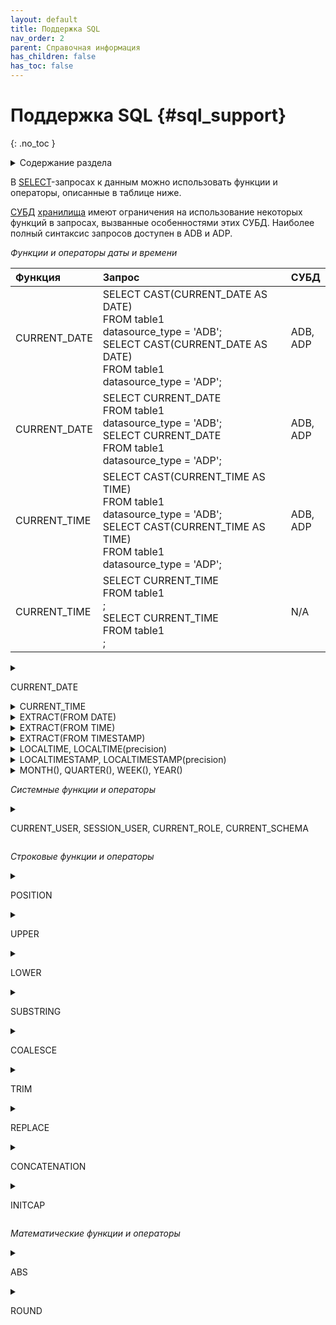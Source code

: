 ```yaml
---
layout: default
title: Поддержка SQL
nav_order: 2
parent: Справочная информация
has_children: false
has_toc: false
---
```


# Поддержка SQL {#sql_support}
{: .no_toc }

<details markdown="block">
  <summary>
    Содержание раздела
  </summary>
  {: .text-delta }
1. TOC
{:toc}
</details>

В [SELECT](../sql_plus_requests/SELECT/SELECT.md)-запросах к данным можно использовать функции и операторы, описанные 
в таблице ниже.

[СУБД](../../introduction/supported_DBMS/supported_DBMS.md) [хранилища](../../overview/main_concepts/data_storage/data_storage.md) 
имеют ограничения на использование некоторых функций в запросах, вызванные особенностями этих СУБД. 
Наиболее полный синтаксис запросов доступен в ADB и ADP.


*Функции и операторы даты и времени*

| Функция | Запрос | СУБД
|:-|:-|:-
| CURRENT_DATE | SELECT CAST(CURRENT_DATE AS DATE)<br> FROM table1<br> datasource_type = 'ADB';<br>SELECT CAST(CURRENT_DATE AS DATE)<br> FROM table1<br> datasource_type = 'ADP';| ADB,<br>ADP
| CURRENT_DATE | SELECT CURRENT_DATE<br> FROM table1<br> datasource_type = 'ADB';<br>SELECT CURRENT_DATE<br> FROM table1<br> datasource_type = 'ADP';| ADB,<br>ADP
| CURRENT_TIME | SELECT CAST(CURRENT_TIME AS TIME)<br> FROM table1<br> datasource_type = 'ADB';<br>SELECT CAST(CURRENT_TIME AS TIME)<br> FROM table1<br> datasource_type = 'ADP';| ADB,<br>ADP
| CURRENT_TIME | SELECT CURRENT_TIME<br> FROM table1<br>;<br>SELECT CURRENT_TIME<br> FROM table1<br>;| N/A


<details markdown="block">
  <summary>

CURRENT_DATE

  </summary>
  {: .text-delta }

ADB, ADP

```sql
SELECT CAST(CURRENT_DATE AS DATE) FROM table1 datasource_type = 'ADB';
SELECT CAST(CURRENT_DATE AS DATE) FROM table1 datasource_type = 'ADP';
```
  
---

ADB, ADP

```sql
SELECT CAST(CURRENT_DATE AS DATE) FROM table1 datasource_type = 'ADB';
SELECT CAST(CURRENT_DATE AS DATE) FROM table1 datasource_type = 'ADP';
```

---

ADB, ADP

```sql
SELECT CURRENT_DATE FROM table1 datasource_type = 'ADB';
SELECT CURRENT_DATE FROM table1 datasource_type = 'ADP';
```

---

</details>

<details markdown="block">
  <summary>
CURRENT_TIME
  </summary>
  {: .text-delta }

ADB, ADP

```sql
SELECT CAST(CURRENT_TIME AS TIME) FROM table1 datasource_type = 'ADB';
SELECT CAST(CURRENT_TIME AS TIME) FROM table1 datasource_type = 'ADP';
```

---

НЕ ПОДДЕРЖИВАЕТСЯ

```sql
SELECT CURRENT_TIME FROM table1 datasource_type = '*';
```

---

ADB, ADP

```sql
SELECT CAST(CURRENT_TIMESTAMP AS TIMESTAMP) FROM table1 datasource_type = 'ADB';
SELECT CAST(CURRENT_TIMESTAMP AS TIMESTAMP) FROM table1 datasource_type = 'ADP';
```

---

ADB, ADP

```sql
SELECT CURRENT_TIMESTAMP FROM table1 datasource_type = 'ADB';
SELECT CURRENT_TIMESTAMP FROM table1 datasource_type = 'ADP';
```

---

</details>

<details markdown="block">
  <summary>
EXTRACT(FROM DATE)
  </summary>
  {: .text-delta }

ADB, ADQM, ADP

```sql
SELECT CAST(EXTRACT(EPOCH FROM DATE '2001-02-16') AS INT) FROM table1 datasource_type = 'ADB';
SELECT CAST(EXTRACT(DOY FROM DATE '2001-02-16') AS INT) FROM table1 datasource_type = 'ADB';
SELECT CAST(EXTRACT(DOW FROM DATE '2001-02-16') AS INT) FROM table1 datasource_type = 'ADB';
SELECT CAST(EXTRACT(WEEK FROM DATE '2001-02-16') AS INT) FROM table1 datasource_type = 'ADB';
SELECT CAST(EXTRACT(CENTURY FROM DATE '2001-02-16') AS INT) FROM table1 datasource_type = 'ADB';
SELECT CAST(EXTRACT(QUARTER FROM DATE '2001-02-16') AS INT) FROM table1 datasource_type = 'ADB';
SELECT EXTRACT(QUARTER FROM DATE '2001-02-16') FROM table1 datasource_type = 'ADQM';
SELECT CAST(EXTRACT(YEAR FROM DATE '2001-02-16') AS INT) FROM table1 datasource_type = 'ADB';
SELECT EXTRACT(YEAR FROM DATE '2001-02-16') FROM table1 datasource_type = 'ADQM';
SELECT CAST(EXTRACT(MONTH FROM DATE '2001-02-16') AS INT) FROM table1 datasource_type = 'ADB';
SELECT EXTRACT(MONTH FROM DATE '2001-02-16') FROM table1 datasource_type = 'ADQM';
SELECT CAST(EXTRACT(MONTH FROM DATE '2001-02-16') AS INT) FROM table1 datasource_type = 'ADP';
SELECT CAST(EXTRACT(DAY FROM DATE '2001-02-16') AS INT) FROM table1 datasource_type = 'ADB';
SELECT EXTRACT(DAY FROM DATE '2001-02-16') FROM table1 datasource_type = 'ADQM';
SELECT CAST(EXTRACT(DAY FROM DATE '2001-02-16') AS INT) FROM table1 datasource_type = 'ADP';
```

---

ADB, ADP

 ```sql
SELECT CAST(EXTRACT(DECADE FROM DATE '2001-02-16') AS INT) FROM table1 datasource_type = 'ADB';
SELECT CAST(EXTRACT(DECADE FROM DATE '2001-02-16') AS INT) FROM table1 datasource_type = 'ADP';
SELECT CAST(EXTRACT(ISOYEAR FROM DATE '2001-02-16') AS INT) FROM table1 datasource_type = 'ADB';
SELECT CAST(EXTRACT(ISOYEAR FROM DATE '2001-02-16') AS INT) FROM table1 datasource_type = 'ADP';
SELECT CAST(EXTRACT(ISODOW FROM DATE '2001-02-16') AS INT) FROM table1 datasource_type = 'ADB';
SELECT CAST(EXTRACT(ISODOW FROM DATE '2001-02-16') AS INT) FROM table1 datasource_type = 'ADP';
```

---

</details>

<details markdown="block">
  <summary>
EXTRACT(FROM TIME)
  </summary>
  {: .text-delta }

ADB, ADP

```sql
SELECT CAST(EXTRACT(HOUR FROM TIME '20:38:40') AS INT) FROM table1 datasource_type = 'ADB';
SELECT CAST(EXTRACT(MINUTE FROM TIME '20:38:40') AS INT) FROM table1 datasource_type = 'ADB';
SELECT CAST(EXTRACT(SECOND FROM TIME '20:38:40') AS INT) FROM table1 datasource_type = 'ADB';
SELECT CAST(EXTRACT(MILLISECOND FROM TIME '20:38:40') AS INT) FROM table1 datasource_type = 'ADB';
SELECT CAST(EXTRACT(MICROSECOND FROM TIME '20:38:40') AS INT) FROM table1 datasource_type = 'ADB';
```

---

</details>

<details markdown="block">
  <summary>
EXTRACT(FROM TIMESTAMP)
  </summary>
  {: .text-delta }

ADB, ADQM, ADP

```sql
SELECT CAST(EXTRACT(DOW FROM TIMESTAMP '2001-02-16 00:00:00') AS INT) FROM table1 datasource_type = 'ADB';
SELECT CAST(EXTRACT(WEEK FROM TIMESTAMP '2001-02-16 00:00:00') AS INT) FROM table1 datasource_type = 'ADB';
SELECT CAST(EXTRACT(CENTURY FROM TIMESTAMP '2001-02-16 00:00:00') AS INT) FROM table1 datasource_type = 'ADB';
SELECT CAST(EXTRACT(QUARTER FROM TIMESTAMP '2001-02-16 00:00:00') AS INT) FROM table1 datasource_type = 'ADB';
SELECT EXTRACT(QUARTER FROM TIMESTAMP '2001-02-16 20:38:40') FROM table1 datasource_type = 'ADQM';
SELECT CAST(EXTRACT(YEAR FROM TIMESTAMP '2001-02-16 20:38:40') AS INT) FROM table1 datasource_type = 'ADB';
SELECT EXTRACT(YEAR FROM TIMESTAMP '2001-02-16 20:38:40') FROM table1 datasource_type = 'ADQM';
SELECT CAST(EXTRACT(MONTH FROM TIMESTAMP '2001-02-16 20:38:40') AS INT) FROM table1 datasource_type = 'ADB';
SELECT EXTRACT(MONTH FROM TIMESTAMP '2001-02-16 20:38:40') FROM table1 datasource_type = 'ADQM';
SELECT CAST(EXTRACT(DAY FROM TIMESTAMP '2001-02-16 20:38:40') AS INT) FROM table1 datasource_type = 'ADB';
SELECT EXTRACT(DAY FROM TIMESTAMP '2001-02-16 20:38:40') FROM table1 datasource_type = 'ADQM';
SELECT CAST(EXTRACT(HOUR FROM TIMESTAMP '2001-02-16 20:38:40') AS INT) FROM table1 datasource_type = 'ADB';
SELECT EXTRACT(HOUR FROM TIMESTAMP '2001-02-16 20:38:40') FROM table1 datasource_type = 'ADQM';
SELECT CAST(EXTRACT(MINUTE FROM TIMESTAMP '2001-02-16 20:38:40') AS INT) FROM table1 datasource_type = 'ADB';
SELECT EXTRACT(MINUTE FROM TIMESTAMP '2001-02-16 20:38:40') FROM table1 datasource_type = 'ADQM';
SELECT CAST(EXTRACT(SECOND FROM TIMESTAMP '2001-02-16 20:38:40') AS INT) FROM table1 datasource_type = 'ADB';
SELECT EXTRACT(SECOND FROM TIMESTAMP '2001-02-16 20:38:40') FROM table1 datasource_type = 'ADQM';
SELECT CAST(EXTRACT(MILLISECOND FROM TIMESTAMP '2001-02-16 20:38:40') AS INT) FROM table1 datasource_type = 'ADB';
SELECT CAST(EXTRACT(MICROSECOND FROM TIMESTAMP '2001-02-16 20:38:40') AS INT) FROM table1 datasource_type = 'ADB';
```

---

</details>

<details markdown="block">
  <summary>
LOCALTIME, LOCALTIME(precision)
  </summary>
  {: .text-delta }

ADB, ADP

```sql
SELECT LOCALTIME FROM table1 datasource_type = 'ADB';
SELECT LOCALTIME FROM table1 datasource_type = 'ADP';
SELECT CAST(LOCALTIME AS TIME) FROM table1 datasource_type = 'ADB';
SELECT CAST(LOCALTIME AS TIME) FROM table1 datasource_type = 'ADP';
```

---

ADB, ADP

```sql
SELECT LOCALTIME(3) FROM table1 datasource_type = 'ADB';
SELECT LOCALTIME(3) FROM table1 datasource_type = 'ADP';
SELECT CAST(LOCALTIME(3) AS TIME) FROM table1 datasource_type = 'ADB';
SELECT CAST(LOCALTIME(3) AS TIME) FROM table1 datasource_type = 'ADP';
```

---

</details>

<details markdown="block">
  <summary>
LOCALTIMESTAMP, LOCALTIMESTAMP(precision)
  </summary>
  {: .text-delta }

ADB, ADP

```sql
SELECT LOCALTIMESTAMP FROM table1 datasource_type = 'ADB';
SELECT LOCALTIMESTAMP FROM table1 datasource_type = 'ADP';
SELECT CAST(LOCALTIMESTAMP AS TIMESTAMP) FROM table1 datasource_type = 'ADB';
SELECT CAST(LOCALTIMESTAMP AS TIMESTAMP) FROM table1 datasource_type = 'ADP';
```

---

ADB, ADP

```sql
SELECT LOCALTIMESTAMP(3) FROM table1 datasource_type = 'ADB';
SELECT LOCALTIMESTAMP(3) FROM table1 datasource_type = 'ADP';
SELECT CAST(LOCALTIMESTAMP(3) AS TIMESTAMP) FROM table1 datasource_type = 'ADB';
SELECT CAST(LOCALTIMESTAMP(3) AS TIMESTAMP) FROM table1 datasource_type = 'ADP';
```

---

</details>

<details markdown="block">
  <summary>
MONTH(), QUARTER(), WEEK(), YEAR()
  </summary>
  {: .text-delta }

ADB, ADP

```sql
SELECT CAST(MONTH(DATE '2001-02-16') AS INT) FROM table1 datasource_type = 'ADB';
SELECT CAST(MONTH(DATE '2001-02-16') AS INT) FROM table1 datasource_type = 'ADP';
SELECT CAST(MONTH(TIMESTAMP '2001-02-16 20:38:40') AS INT) FROM table1 datasource_type = 'ADB';
SELECT CAST(MONTH(TIMESTAMP '2001-02-16 20:38:40') AS INT) FROM table1 datasource_type = 'ADP';
```

---

ADB, ADP

```sql
SELECT CAST(QUARTER(DATE '2001-02-16') AS INT) FROM table1 datasource_type = 'ADB';
SELECT CAST(QUARTER(DATE '2001-02-16') AS INT) FROM table1 datasource_type = 'ADP';
SELECT CAST(QUARTER(TIMESTAMP '2001-02-16 20:38:40') AS INT) FROM table1 datasource_type = 'ADB';
SELECT CAST(QUARTER(TIMESTAMP '2001-02-16 20:38:40') AS INT) FROM table1 datasource_type = 'ADP';
```

---

ADB, ADP

```sql
SELECT CAST(WEEK(DATE '2001-02-16') AS INT) FROM table1 datasource_type = 'ADB';
SELECT CAST(WEEK(DATE '2001-02-16') AS INT) FROM table1 datasource_type = 'ADP';
SELECT CAST(WEEK(TIMESTAMP '2001-02-16 20:38:40') AS INT) FROM table1 datasource_type = 'ADB';
SELECT CAST(WEEK(TIMESTAMP '2001-02-16 20:38:40') AS INT) FROM table1 datasource_type = 'ADP';
```

---

ADB, ADP

```sql
SELECT CAST(YEAR(DATE '2001-02-16') AS INT) FROM table1 datasource_type = 'ADB';
SELECT CAST(YEAR(TIMESTAMP '2001-02-16 20:38:40') AS INT) FROM table1 datasource_type = 'ADB';
```

---

</details>

*Системные функции и операторы*

<details markdown="block">
  <summary>

CURRENT_USER, SESSION_USER, CURRENT_ROLE, CURRENT_SCHEMA

  </summary>
  {: .text-delta }

ADB, ADP

```sql
SELECT CURRENT_USER FROM table1 datasource_type = 'ADB';
SELECT CURRENT_USER FROM table1 datasource_type = 'ADP';
```

---

ADB, ADP

```sql
SELECT SESSION_USER FROM table1 datasource_type = 'ADB';
SELECT SESSION_USER FROM table1 datasource_type = 'ADP';
```

---

ADB, ADP

```sql
SELECT CURRENT_ROLE FROM table1 datasource_type = 'ADB';
SELECT CURRENT_ROLE FROM table1 datasource_type = 'ADP';
```

---

ADB, ADP

```sql
SELECT CURRENT_SCHEMA FROM table1 datasource_type = 'ADB';
SELECT CURRENT_SCHEMA FROM table1 datasource_type = 'ADP';
```

---

</details>

*Строковые функции и операторы*

<details markdown="block">
  <summary>

POSITION

  </summary>
  {: .text-delta }

ADB, ADP

```sql
SELECT POSITION('c' IN 'abcdef') FROM table1 datasource_type = 'ADB';
SELECT POSITION('z' IN 'abcdef') FROM table1 datasource_type = 'ADP';
```

---

</details>

<details markdown="block">
  <summary>

UPPER

  </summary>
  {: .text-delta }

ADB, ADQM, ADG, ADP

```sql
SELECT UPPER('abcdef') FROM table1 datasource_type = 'ADB';
SELECT UPPER('abcdef') FROM table1 datasource_type = 'ADQM';
SELECT UPPER('abcdef') FROM table1 datasource_type = 'ADG';
SELECT UPPER('abcdef') FROM table1 datasource_type = 'ADP';
```

---

</details>

<details markdown="block">
  <summary>

LOWER

  </summary>
  {: .text-delta }

ADB, ADP

```sql
SELECT LOWER('ABCDEG') FROM table1 datasource_type = 'ADB';
SELECT LOWER('ABCDEG') FROM table1 datasource_type = 'ADQM';
SELECT LOWER('ABCDEG') FROM table1 datasource_type = 'ADG';
SELECT LOWER('ABCDEG') FROM table1 datasource_type = 'ADP';
```

---

</details>

<details markdown="block">
  <summary>

SUBSTRING

  </summary>
  {: .text-delta }

ADB, ADQM, ADP

```sql
SELECT SUBSTRING('ABCDEG', 3, 2) FROM table1 datasource_type = 'ADB';
SELECT SUBSTRING('ABCDEG', 3, 2) FROM table1 datasource_type = 'ADQM';
SELECT SUBSTRING('ABCDEG', 3, 2) FROM table1 datasource_type = 'ADP';
```

---

</details>

<details markdown="block">
  <summary>

COALESCE

  </summary>
  {: .text-delta }

ADB, ADG, ADP

```sql
SELECT COALESCE(boolean_col,true) from table1 datasource_type = 'ADB';
SELECT COALESCE(boolean_col,true) from table1 datasource_type = 'ADG';
SELECT COALESCE(boolean_col,true) from table1 datasource_type = 'ADP';
```

---

ADB, ADQM, ADG, ADP

```sql
SELECT COALESCE(int_col,1) from db99990.accounts datasource_type = 'ADB';
SELECT COALESCE(int_col,1) from db99990.accounts datasource_type = 'ADQM';
SELECT COALESCE(int_col,1) from db99990.accounts datasource_type = 'ADG';
SELECT COALESCE(int_col,1) from db99990.accounts datasource_type = 'ADP';
```

---

ADB, ADQM, ADP

```sql
SELECT COALESCE(bigint_col,1) FROM table1 datasource_type = 'ADB';
SELECT COALESCE(bigint_col,1) FROM table1 datasource_type = 'ADQM';
SELECT COALESCE(bigint_col,1) FROM table1 datasource_type = 'ADP';
```

---

ADB, ADQM, ADG, ADP

```sql
SELECT COALESCE(int32_col,1) FROM table1 datasource_type = 'ADB';
SELECT COALESCE(int32_col,1) FROM table1 datasource_type = 'ADQM';
SELECT COALESCE(int32_col,1) FROM table1 datasource_type = 'ADG';
SELECT COALESCE(int32_col,1) FROM table1 datasource_type = 'ADP';
```

---

ADB, ADP

```sql
SELECT COALESCE(float_col,1.0) FROM table1 datasource_type = 'ADB';
SELECT COALESCE(float_col,1.0) FROM table1 datasource_type = 'ADP';
```

---

ADB, ADP

```sql
SELECT COALESCE(double_col,1.0) FROM table1 datasource_type = 'ADB';
SELECT COALESCE(double_col,1.0) FROM table1 datasource_type = 'ADP';
```

---

ADB, ADQM, ADG, ADP

```sql
SELECT COALESCE(varchar_col,'1.0') FROM table1 datasource_type = 'ADB';
SELECT COALESCE(CAST(varchar_col AS VARCHAR),'1.0') FROM table1 datasource_type = 'ADQM';
SELECT COALESCE(varchar_col,'1.0') FROM table1 datasource_type = 'ADG';
SELECT COALESCE(varchar_col,'1.0') FROM table1 datasource_type = 'ADP';
```

---

ADB, ADQM*, ADP

```sql
SELECT COALESCE(date_col,'2001-01-01') FROM table1 datasource_type = 'ADB';
SELECT COALESCE(date_col,'2001-01-01') FROM table1 datasource_type = 'ADQM';
SELECT COALESCE(date_col,'2001-01-01') FROM table1 datasource_type = 'ADP';
```

---

ADB, ADQM, ADP

```sql
SELECT COALESCE(date_col,CAST('2001-01-01' AS DATE)) FROM table1 datasource_type = 'ADB';
SELECT COALESCE(date_col,CAST('2001-01-01' AS DATE)) FROM table1 datasource_type = 'ADQM';
SELECT COALESCE(date_col,CAST('2001-01-01' AS DATE)) FROM table1 datasource_type = 'ADP';
```

---

ADB, ADQM, ADP

```sql
SELECT COALESCE(time_col,'11:12:13') FROM table1 datasource_type = 'ADB';
SELECT COALESCE(time_col,'11:12:13') FROM table1 datasource_type = 'ADQM';
SELECT COALESCE(time_col,'11:12:13') FROM table1 datasource_type = 'ADP';
```

---

ADB, ADQM*, ADG, ADP

```sql
SELECT COALESCE(timestamp_col,'2001-01-01 11:12:13') FROM table1 datasource_type = 'ADB';
SELECT COALESCE(timestamp_col,'2001-01-01 11:12:13') FROM table1 datasource_type = 'ADQM';
SELECT COALESCE(timestamp_col,'2001-01-01 11:12:13') FROM table1 datasource_type = 'ADP';
```

---

ADB, ADQM, ADP

```sql
SELECT COALESCE(uuid_col,'1') FROM table1 datasource_type = 'ADB';
SELECT COALESCE(uuid_col,'1') FROM table1 datasource_type = 'ADQM';
SELECT COALESCE(uuid_col,'1') FROM table1 datasource_type = 'ADP';
```

---

ADB, ADG, ADP

```sql
SELECT COALESCE(char_col,'1') FROM table1 datasource_type = 'ADB';
SELECT COALESCE(char_col,'1') FROM table1 datasource_type = 'ADG';
SELECT COALESCE(char_col,'1') FROM table1 datasource_type = 'ADP';
```

---

ADB, ADQM, ADP

```sql
SELECT COALESCE(link_col,'http://www.google.com') FROM table1 datasource_type = 'ADB';
SELECT COALESCE(link_col,'http://www.google.com') FROM table1 datasource_type = 'ADQM';
SELECT COALESCE(link_col,'http://www.google.com') FROM table1 datasource_type = 'ADP';
```

---

</details>

<details markdown="block">
  <summary>

TRIM

  </summary>
  {: .text-delta }

ADB, ADQM, ADG, ADP

```sql
SELECT TRIM('   ABC XYZ   ') FROM table1 datasource_type = 'ADB';
SELECT TRIM('   ABC XYZ   ') FROM table1 datasource_type = 'ADQM';
SELECT TRIM('   ABC XYZ   ') FROM table1 datasource_type = 'ADG';
SELECT TRIM('   ABC XYZ   ') FROM table1 datasource_type = 'ADP';
```

---

ADB, ADG, ADP

```sql
SELECT COALESCE(boolean_col,true) from table1 datasource_type = 'ADB';
SELECT COALESCE(boolean_col,true) from table1 datasource_type = 'ADG';
SELECT COALESCE(boolean_col,true) from table1 datasource_type = 'ADP';
```

---

</details>

<details markdown="block">
  <summary>

REPLACE

  </summary>
  {: .text-delta }

ADB, ADQM, ADG, ADP

```sql
SELECT REPLACE('  abc xyz  ','ab', 'x') FROM table1 datasource_type = 'ADB';
SELECT REPLACE('  abc xyz  ','ab', 'x') FROM table1 datasource_type = 'ADQM';
SELECT REPLACE('  abc xyz  ','ab', 'x') FROM table1 datasource_type = 'ADG';
SELECT REPLACE('  abc xyz  ','ab', 'x') FROM table1 datasource_type = 'ADP';
```

---

</details>

<details markdown="block">
  <summary>

CONCATENATION

  </summary>
  {: .text-delta }

ADB, ADQM, ADG, ADP

```sql
SELECT 'abc' || 'xyz' FROM table1 datasource_type = 'ADB';
SELECT 'abc' || 'xyz' FROM table1 datasource_type = 'ADQM';
SELECT 'abc' || 'xyz' FROM table1 datasource_type = 'ADG';
SELECT 'abc' || 'xyz' FROM table1 datasource_type = 'ADP';
```

---

</details>

<details markdown="block">
  <summary>

INITCAP

  </summary>
  {: .text-delta }

ADB, ADP

```sql
SELECT INITCAP('abc def ghi xyz') FROM table1 datasource_type = 'ADB';
SELECT INITCAP('abc def ghi xyz') FROM table1 datasource_type = 'ADP';
```

---

</details>

*Математические функции и операторы*

<details markdown="block">
  <summary>

ABS

  </summary>
  {: .text-delta }

ADB, ADQM, ADG, ADP

```sql
SELECT ABS(-2.0) FROM table1 datasource_type = 'ADB';
SELECT ABS(-2) FROM table1 datasource_type = 'ADQM';
SELECT ABS(2.0) FROM table1 datasource_type = 'ADG';
SELECT ABS(-2.5) FROM table1 datasource_type = 'ADP';
```

---

</details>

<details markdown="block">
  <summary>

ROUND

  </summary>
  {: .text-delta }

ADB, ADQM, ADG, ADP

```sql
SELECT ROUND(-2.5) FROM table1 datasource_type = 'ADB';
SELECT ROUND(-2.3) FROM table1 datasource_type = 'ADQM';
SELECT ROUND(-2.3) FROM table1 datasource_type = 'ADG';
SELECT ROUND(2.5) FROM table1 datasource_type = 'ADP';
```

---

</details>
